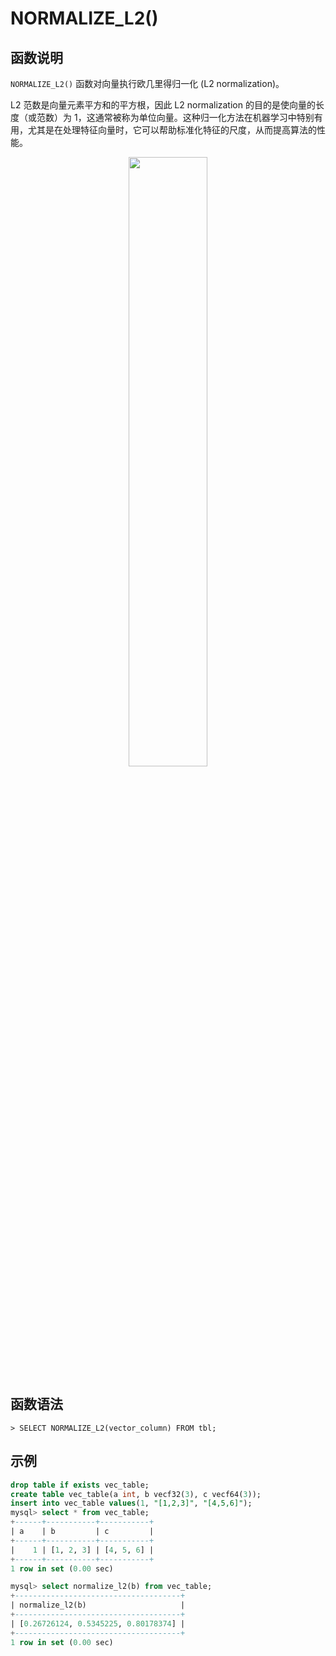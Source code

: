 # NORMALIZE_L2()

## 函数说明

`NORMALIZE_L2()` 函数对向量执行欧几里得归一化 (L2 normalization)。

L2 范数是向量元素平方和的平方根，因此 L2 normalization 的目的是使向量的长度（或范数）为 1，这通常被称为单位向量。这种归一化方法在机器学习中特别有用，尤其是在处理特征向量时，它可以帮助标准化特征的尺度，从而提高算法的性能。

<div align="center">
<img src=https://community-shared-data-1308875761.cos.ap-beijing.myqcloud.com/artwork/docs/reference/vector/normalize_l2.png width=50% heigth=50%/>
</div>

## 函数语法

```
> SELECT NORMALIZE_L2(vector_column) FROM tbl;
```

## 示例

```sql
drop table if exists vec_table;
create table vec_table(a int, b vecf32(3), c vecf64(3));
insert into vec_table values(1, "[1,2,3]", "[4,5,6]");
mysql> select * from vec_table;
+------+-----------+-----------+
| a    | b         | c         |
+------+-----------+-----------+
|    1 | [1, 2, 3] | [4, 5, 6] |
+------+-----------+-----------+
1 row in set (0.00 sec)

mysql> select normalize_l2(b) from vec_table;
+-------------------------------------+
| normalize_l2(b)                     |
+-------------------------------------+
| [0.26726124, 0.5345225, 0.80178374] |
+-------------------------------------+
1 row in set (0.00 sec)
```
